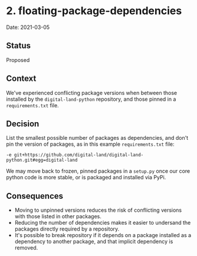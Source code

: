 # 2. floating-package-dependencies

Date: 2021-03-05

## Status

Proposed

## Context

We've experienced conflicting package versions when between those installed by the `digital-land-python` repository, and those pinned in a `requirements.txt`
file.

## Decision

List the smallest possible number of packages as dependencies, and don't pin the version of packages, as in this example `requirements.txt` file:

```
-e git+https://github.com/digital-land/digital-land-python.git#egg=digital-land
```

We may move back to frozen, pinned packages in a `setup.py` once our core python code is more stable, or is packaged and installed via PyPi.

## Consequences

* Moving to unpinned versions reduces the risk of conflicting versions with those listed in other packages.
* Reducing the number of dependencies makes it easier to undersand the packages directly required by a repository.
* It's possible to break repository if it depends on a package installed as a dependency to another package, and that implicit dependency is removed.
